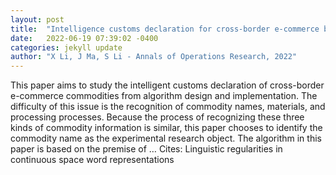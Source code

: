 ```yaml
---
layout: post
title:  "Intelligence customs declaration for cross-border e-commerce based on the multi-modal model and the optimal window mechanism"
date:   2022-06-19 07:39:02 -0400
categories: jekyll update
author: "X Li, J Ma, S Li - Annals of Operations Research, 2022"
---
```

This paper aims to study the intelligent customs declaration of cross-border e-commerce commodities from algorithm design and implementation. The difficulty of this issue is the recognition of commodity names, materials, and processing processes. Because the process of recognizing these three kinds of commodity information is similar, this paper chooses to identify the commodity name as the experimental research object. The algorithm in this paper is based on the premise of …
Cites: ‪Linguistic regularities in continuous space word representations‬  